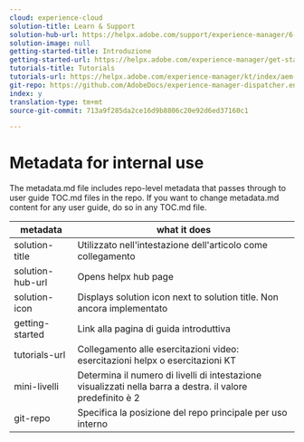 ```yaml
---
cloud: experience-cloud
solution-title: Learn & Support
solution-hub-url: https://helpx.adobe.com/support/experience-manager/6-4.html
solution-image: null
getting-started-title: Introduzione
getting-started-url: https://helpx.adobe.com/experience-manager/get-started.html
tutorials-title: Tutorials
tutorials-url: https://helpx.adobe.com/experience-manager/kt/index/aem-6-4-videos.html
git-repo: https://github.com/AdobeDocs/experience-manager-dispatcher.en
index: y
translation-type: tm+mt
source-git-commit: 713a9f285da2ce16d9b8806c20e92d6ed37160c1

---
```



# Metadata for internal use

The metadata.md file includes repo-level metadata that passes through to user guide TOC.md files in the repo. If you want to change metadata.md content for any user guide, do so in any TOC.md file.

| metadata | what it does |
|--- |--- |
| solution-title | Utilizzato nell'intestazione dell'articolo come collegamento |
| solution-hub-url | Opens helpx hub page |
| solution-icon | Displays solution icon next to solution title. Non ancora implementato |
| getting-started | Link alla pagina di guida introduttiva |
| tutorials-url | Collegamento alle esercitazioni video: esercitazioni helpx o esercitazioni KT |
| mini-livelli | Determina il numero di livelli di intestazione visualizzati nella barra a destra. il valore predefinito è 2 |
| git-repo | Specifica la posizione del repo principale per uso interno |
